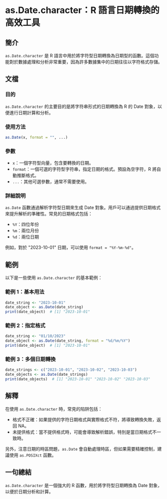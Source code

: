 <!--
Meta Description: # as.Date.character：R 語言日期轉換的高效工具 ## 簡介 `as.Date.character` 是 R 語言中用於將字符型日期轉換為日期型的函數。這個功能對於數據處理和分析非常重要，因為許多數據集中的日期往往以字符格式存儲。 ## 文檔 ### 目的 `as.Date.cha...
Meta Keywords: date, 2023, character, format, date_string
-->

# as.Date.character：R 語言日期轉換的高效工具

## 簡介
`as.Date.character` 是 R 語言中用於將字符型日期轉換為日期型的函數。這個功能對於數據處理和分析非常重要，因為許多數據集中的日期往往以字符格式存儲。

## 文檔
### 目的
`as.Date.character` 的主要目的是將字符串形式的日期轉換為 R 的 Date 對象，以便進行日期計算和分析。

### 使用方法
```R
as.Date(x, format = "", ...)
```

### 參數
- `x`：一個字符型向量，包含要轉換的日期。
- `format`：一個可選的字符型字符串，指定日期的格式。預設為空字符，R 將自動推斷格式。
- `...`：其他可選參數，通常不需要使用。

### 詳細說明
`as.Date` 函數通過解析字符型日期來生成 Date 對象。用戶可以通過提供日期格式來提升解析的準確性。常見的日期格式包括：
- `%Y`：四位年份
- `%m`：兩位月份
- `%d`：兩位日期

例如，對於 "2023-10-01" 日期，可以使用 `format = "%Y-%m-%d"`。

## 範例
以下是一些使用 `as.Date.character` 的基本範例：

### 範例 1：基本用法
```R
date_string <- "2023-10-01"
date_object <- as.Date(date_string)
print(date_object)  # [1] "2023-10-01"
```

### 範例 2：指定格式
```R
date_string <- "01/10/2023"
date_object <- as.Date(date_string, format = "%d/%m/%Y")
print(date_object)  # [1] "2023-10-01"
```

### 範例 3：多個日期轉換
```R
date_strings <- c("2023-10-01", "2023-10-02", "2023-10-03")
date_objects <- as.Date(date_strings)
print(date_objects)  # [1] "2023-10-01" "2023-10-02" "2023-10-03"
```

## 解釋
在使用 `as.Date.character` 時，常見的陷阱包括：
- 格式不正確：如果提供的字符日期格式與實際格式不符，將導致轉換失敗，返回 NA。
- 未提供格式：當不提供格式時，可能會導致解析錯誤，特別是當日期格式不一致時。

另外，注意日期的時區問題，`as.Date` 會自動處理時區，但如果需要精確控制，建議使用 `as.POSIXct` 函數。

## 一句總結
`as.Date.character` 是一個強大的 R 函數，用於將字符型日期轉換為 Date 對象，以便於日期分析和計算。